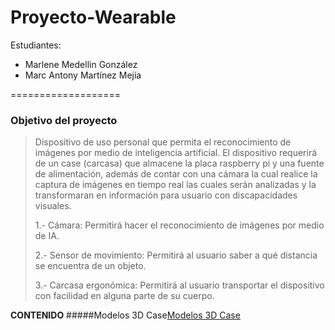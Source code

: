# Proyecto-Wearable
Estudiantes:
- Marlene Medellin González
- Marc Antony Martínez Mejía

===================

### Objetivo del proyecto

> Dispositivo de uso personal que permita el reconocimiento de imágenes por medio de inteligencia artificial.
> El dispositivo requerirá de un case (carcasa) que almacene la placa raspberry pi y una fuente de alimentación, además de contar con una cámara la cual realice la captura de imágenes en tiempo real las cuales serán analizadas y la transformaran en información para usuario con discapacidades visuales.
> 
> 1.- Cámara: Permitirá hacer el reconocimiento de imágenes por medio de IA.
> 
> 2.- Sensor de movimiento: Permitirá al usuario saber a qué distancia se encuentra de un objeto.
> 
> 3.- Carcasa ergonómica: Permitirá al usuario transportar el dispositivo con facilidad en alguna parte de su cuerpo.

**CONTENIDO**
#####Modelos 3D Case[Modelos 3D Case](https://github.com/Darcrai221/Proyecto-Wearable/tree/Dise%C3%B1os3DCase "Modelos 3D Case")
